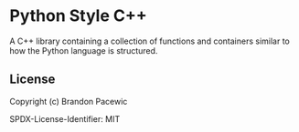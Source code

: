# Python Style C++

A C++ library containing a collection of functions and containers similar to how the Python language is structured.

## License

Copyright (c) Brandon Pacewic

SPDX-License-Identifier: MIT
